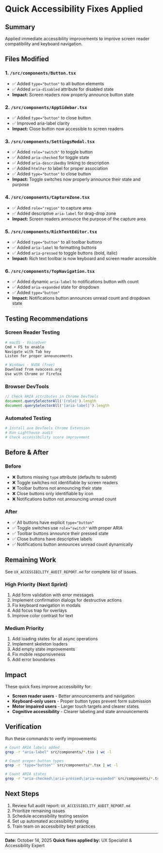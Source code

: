 # Quick Accessibility Fixes Applied

## Summary
Applied immediate accessibility improvements to improve screen reader compatibility and keyboard navigation.

## Files Modified

### 1. `/src/components/Button.tsx`
- ✅ Added `type="button"` to all button elements
- ✅ Added `aria-disabled` attribute for disabled state
- **Impact:** Screen readers now properly announce button state

### 2. `/src/components/AppSidebar.tsx`
- ✅ Added `type="button"` to close button
- ✅ Improved aria-label clarity
- **Impact:** Close button now accessible to screen readers

### 3. `/src/components/SettingsModal.tsx`
- ✅ Added `role="switch"` to toggle button
- ✅ Added `aria-checked` for toggle state
- ✅ Added `aria-describedby` linking to description
- ✅ Added `htmlFor` to label for proper association
- ✅ Added `type="button"` to close button
- **Impact:** Toggle switches now properly announce their state and purpose

### 4. `/src/components/CaptureZone.tsx`
- ✅ Added `role="region"` to capture area
- ✅ Added descriptive `aria-label` for drag-drop zone
- **Impact:** Screen readers announce the purpose of the capture area

### 5. `/src/components/RichTextEditor.tsx`
- ✅ Added `type="button"` to all toolbar buttons
- ✅ Added `aria-label` to formatting buttons
- ✅ Added `aria-pressed` to toggle buttons (bold, italic)
- **Impact:** Rich text toolbar is now keyboard and screen reader accessible

### 6. `/src/components/TopNavigation.tsx`
- ✅ Added dynamic `aria-label` to notifications button with count
- ✅ Added `aria-expanded` state for dropdown
- ✅ Added `type="button"`
- **Impact:** Notifications button announces unread count and dropdown state

## Testing Recommendations

### Screen Reader Testing
```bash
# macOS - VoiceOver
Cmd + F5 to enable
Navigate with Tab key
Listen for proper announcements

# Windows - NVDA (free)
Download from nvaccess.org
Use with Chrome or Firefox
```

### Browser DevTools
```javascript
// Check ARIA attributes in Chrome DevTools
document.querySelectorAll('[role]').length
document.querySelectorAll('[aria-label]').length
```

### Automated Testing
```bash
# Install axe DevTools Chrome Extension
# Run Lighthouse audit
# Check accessibility score improvement
```

## Before & After

### Before
- ❌ Buttons missing `type` attribute (defaults to submit)
- ❌ Toggle switches not identifiable by screen readers
- ❌ Toolbar buttons not announcing their state
- ❌ Close buttons only identifiable by icon
- ❌ Notifications button not announcing unread count

### After
- ✅ All buttons have explicit `type="button"`
- ✅ Toggle switches use `role="switch"` with proper ARIA
- ✅ Toolbar buttons announce their pressed state
- ✅ Close buttons have descriptive labels
- ✅ Notifications button announces unread count dynamically

## Remaining Work

See `UX_ACCESSIBILITY_AUDIT_REPORT.md` for complete list of issues.

### High Priority (Next Sprint)
1. Add form validation with error messages
2. Implement confirmation dialogs for destructive actions
3. Fix keyboard navigation in modals
4. Add focus trap for overlays
5. Improve color contrast for text

### Medium Priority
1. Add loading states for all async operations
2. Implement skeleton loaders
3. Add empty state improvements
4. Fix mobile responsiveness
5. Add error boundaries

## Impact

These quick fixes improve accessibility for:
- **Screen reader users** - Better announcements and navigation
- **Keyboard-only users** - Proper button types prevent form submission
- **Motor impaired users** - Larger touch targets and clearer states
- **Cognitive accessibility** - Clearer labeling and state announcements

## Verification

Run these commands to verify improvements:

```bash
# Count ARIA labels added
grep -r "aria-label" src/components/*.tsx | wc -l

# Count proper button types
grep -r 'type="button"' src/components/*.tsx | wc -l

# Count ARIA states
grep -r "aria-checked\|aria-pressed\|aria-expanded" src/components/*.tsx | wc -l
```

## Next Steps

1. Review full audit report: `UX_ACCESSIBILITY_AUDIT_REPORT.md`
2. Prioritize remaining issues
3. Schedule accessibility testing session
4. Set up automated accessibility testing
5. Train team on accessibility best practices

---

**Date:** October 14, 2025
**Quick fixes applied by:** UX Specialist & Accessibility Expert

